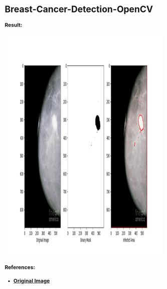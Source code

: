# Breast-Cancer-Detection-OpenCV

<h3>Result:<h3>

<p align="center"> 
 
 <img width="600" height="700" src="https://github.com/sawsanowa/Breast-Cancer-Detection-OpenCV/blob/main/Result_BC.png"/>
 
</p>

<h3>References:<h3>

- [Original Image](https://pixels.com/featured/x-ray-mammogram-showing-evidence-of-breast-cancer-kings-college-school-of-medicine-department-of-surgeryscience-photo-library.html)
